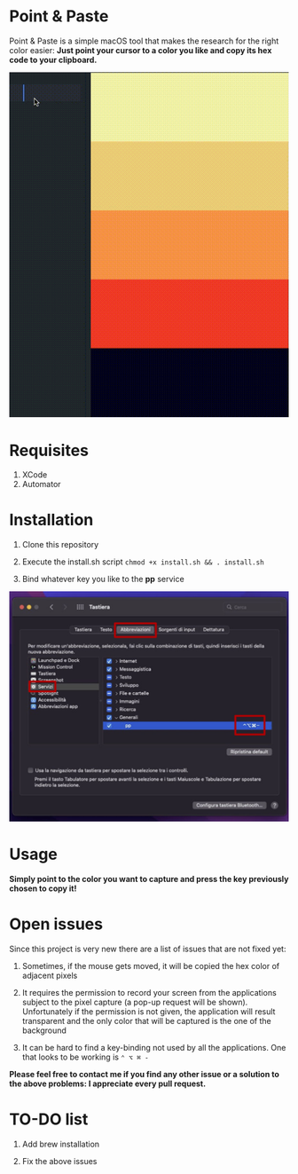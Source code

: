 # Point & Paste
Point & Paste is a simple macOS tool that makes the research for the right color easier: **Just point your cursor to a color you like and copy its hex code to your clipboard.**

![PPGif](Resources/PP.gif)

# Requisites

1. XCode
2. Automator

# Installation

1. Clone this repository

2. Execute the install.sh script `chmod +x install.sh && . install.sh`

3. Bind whatever key you like to the **pp** service

![KeyboardScreen](Resources/KeyboardScreen.jpg)

# Usage

**Simply point to the color you want to capture and press the key previously chosen to copy it!**

# Open issues
Since this project is very new there are a list of issues that are not fixed yet:
1. Sometimes, if the mouse gets moved, it will be copied the hex color of adjacent pixels

2. It requires the permission to record your screen from the applications subject to the pixel capture (a pop-up request will be shown). Unfortunately if the permission is not given, the application will result transparent and the only color that will be captured is the one of the background

3. It can be hard to find a key-binding not used by all the applications. One that looks to be working is `⌃ ⌥ ⌘ -`

**Please feel free to contact me if you find any other issue or a solution to the above problems: I appreciate every pull request.**

# TO-DO list

1. Add brew installation

2. Fix the above issues
